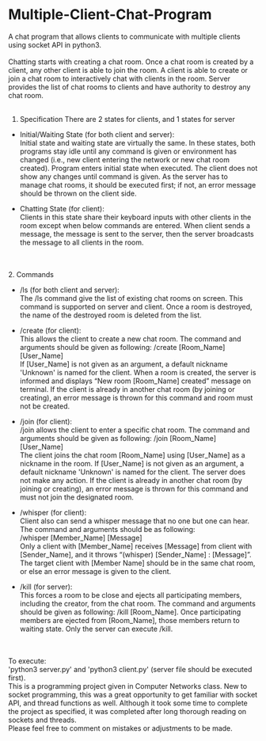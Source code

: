 # Multiple-Client-Chat-Program

A chat program that allows clients to communicate with multiple clients using socket API in python3. </br>
</br>
Chatting starts with creating a chat room. Once a chat room is created by a client, any other client is able
to join the room. A client is able to create or join a chat room to interactively chat with clients in the room.
Server provides the list of chat rooms to clients and have authority to destroy any chat room.</br>
</br>

1. Specification
There are 2 states for clients, and 1 states for server

* Initial/Waiting State (for both client and server): </br>
  Initial state and waiting state are virtually the same. In these states, both programs stay idle until any command is
  given or environment has changed (i.e., new client entering the network or new chat room created). Program
  enters initial state when executed. The client does not show any changes until command is given.  As the server has to    
  manage chat rooms, it should be executed first; if not, an error message should be thrown on the client side.

* Chatting State (for client): </br>
  Clients in this state share their keyboard inputs with other clients in the room except when below commands are
  entered. When client sends a message, the message is sent to the server, then the server broadcasts
  the message to all clients in the room.
 
</br>
</br>
2. Commands

* /ls (for both client and server): </br>
  The /ls command give the list of existing chat rooms on screen. This command is supported on server and
  client. Once a room is destroyed, the name of the destroyed room is deleted from the list. 

* /create (for client): </br>
  This allows the client to create a new chat room. The command and arguments should be given as following:
  /create [Room_Name] [User_Name]</br>
  If [User_Name] is not given as an argument, a default nickname 'Unknown' is named for the client. When
  a room is created, the server is informed and displays “New room [Room_Name] created” message on
  terminal. If the client is already in another chat room (by joining or creating), an error message is thrown
  for this command and room must not be created.

* /join (for client): </br>
  /join allows the client to enter a specific chat room. The command and arguments should be given as following:
  /join [Room_Name] [User_Name] </br>
  The client joins the chat room [Room_Name] using [User_Name] as a nickname in the room. If [User_Name] is
  not given as an argument, a default nickname 'Unknown' is named for the client. The server does not make
  any action. If the client is already in another chat room (by joining or creating), an error message is thrown
  for this command and must not join the designated room.

* /whisper (for client): </br>
  Client also can send a whisper message that no one but one can hear. The command and arguments should be as
  following: </br>
  /whisper [Member_Name] [Message] </br>
  Only a client with [Member_Name] receives [Message] from client with [Sender_Name], and it throws “(whisper)
  [Sender_Name] : [Message]”. The target client with [Member Name] should be in the same chat room, or else an
  error message is given to the client.

* /kill (for server): </br>
  This forces a room to be close and ejects all participating members, including the creator, from the chat room. The
  command and arguments should be given as following: /kill [Room_Name]. Once participating members are
  ejected from [Room_Name], those members return to waiting state. Only the server can execute /kill.

</br>
</br>
To execute: </br>
'python3 server.py' and 'python3 client.py' (server file should be executed first). 

</br> 
This is a programming project given in Computer Networks class. New to socket programming, this was a great opportunity to get
familiar with socket API, and thread functions as well. Although it took some time to complete the project as specified, it was completed after long thorough reading on sockets and threads. </br>
Please feel free to comment on mistakes or adjustments to be made. 
